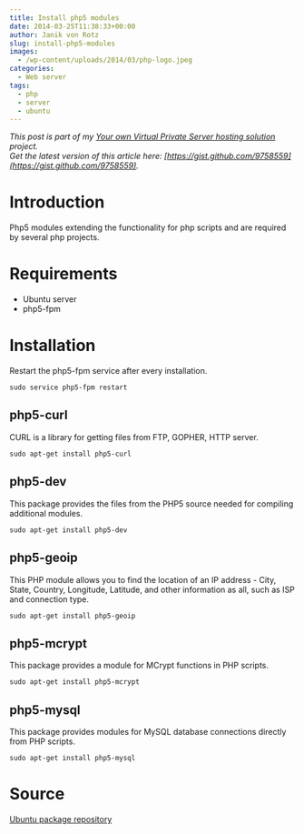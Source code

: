 ```yaml
---
title: Install php5 modules
date: 2014-03-25T11:38:33+00:00
author: Janik von Rotz
slug: install-php5-modules
images:
  - /wp-content/uploads/2014/03/php-logo.jpeg
categories:
  - Web server
tags:
  - php
  - server
  - ubuntu
---
```

*This post is part of my [Your own Virtual Private Server hosting solution](https://janikvonrotz.ch/your-own-virtual-private-server-hosting-solution/) project.*  
*Get the latest version of this article here: [https://gist.github.com/9758559](https://gist.github.com/9758559).*  

# Introduction

Php5 modules extending the functionality for php scripts and are required by several php projects.
<!--more-->
# Requirements

* Ubuntu server
* php5-fpm

# Installation

Restart the php5-fpm service after every installation.

    sudo service php5-fpm restart

## php5-curl

CURL is a library for getting files from FTP, GOPHER, HTTP server.

    sudo apt-get install php5-curl

## php5-dev

This package provides the files from the PHP5 source needed for compiling additional modules.

    sudo apt-get install php5-dev 
	
## php5-geoip

This PHP module allows you to find the location of an IP address - City, State, Country, Longitude, Latitude, and other information as all, such as ISP and connection type.

    sudo apt-get install php5-geoip
	
## php5-mcrypt

This package provides a module for MCrypt functions in PHP scripts.

    sudo apt-get install php5-mcrypt

## php5-mysql

This package provides modules for MySQL database connections directly from PHP scripts.

    sudo apt-get install php5-mysql
	
# Source
	
[Ubuntu package repository](http://packages.ubuntu.com/)